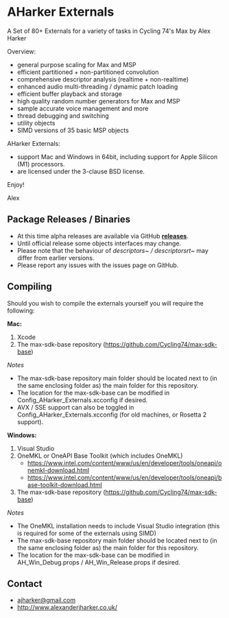 AHarker Externals
=================

A Set of 80+ Externals for a variety of tasks in Cycling 74's Max by Alex Harker

Overview:

* general purpose scaling for Max and MSP
* efficient partitioned + non-partitioned convolution
* comprehensive descriptor analysis (realtime + non-realtime)
* enhanced audio multi-threading / dynamic patch loading
* efficient buffer playback and storage
* high quality random number generators for Max and MSP
* sample accurate voice management and more
* thread debugging and switching
* utility objects
* SIMD versions of 35 basic MSP objects

AHarker Externals:
- support Mac and Windows in 64bit, including support for Apple Silicon (M1) processors.
- are licensed under the 3-clause BSD license.

Enjoy!

Alex

Package Releases / Binaries
---------

- At this time alpha releases are available via GitHub **[releases](https://github.com/AlexHarker/AHarker_Externals/releases)**. 
- Until official release some objects interfaces may change.
- Please note that the behaviour of *descriptors~ / descriptorsrt~* may differ from earlier versions. 
- Please report any issues with the issues page on GitHub. 

Compiling
---------

Should you wish to compile the externals yourself you will require the following:

**Mac:**
1. Xcode
2. The max-sdk-base repository (https://github.com/Cycling74/max-sdk-base)

*Notes*

* The max-sdk-base repository main folder should be located next to (in the same enclosing folder as) the main folder for this repository.
* The location for the max-sdk-base can be modified in Config_AHarker_Externals.xcconfig if desired.
* AVX / SSE support can also be toggled in Config_AHarker_Externals.xcconfig (for old machines, or Rosetta 2 support).

**Windows:**
1. Visual Studio
2. OneMKL or OneAPI Base Toolkit (which includes OneMKL)
    - https://www.intel.com/content/www/us/en/developer/tools/oneapi/onemkl-download.html
    - https://www.intel.com/content/www/us/en/developer/tools/oneapi/base-toolkit-download.html
3. The max-sdk-base repository (https://github.com/Cycling74/max-sdk-base)

*Notes*

* The OneMKL installation needs to include Visual Studio integration (this is required for some of the externals using SIMD)
* The max-sdk-base repository main folder should be located next to (in the same enclosing folder as) the main folder for this repository.
* The location for the max-sdk-base can be modified in AH_Win_Debug.props / AH_Win_Release.props if desired.

Contact
---------

* ajharker@gmail.com 
* http://www.alexanderjharker.co.uk/
			
